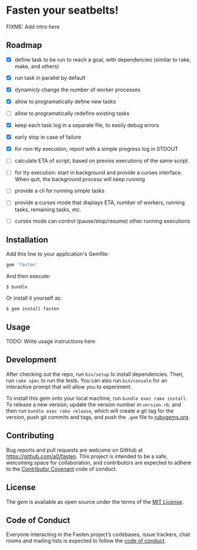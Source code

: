 # Fasten your seatbelts!

FIXME: Add intro here

## Roadmap

- [x] define task to be run to reach a goal, with dependencies (similar to rake, make, and others)
- [x] run task in parallel by default
- [x] dynamicly change the number of worker processes
- [x] allow to programatically define new tasks
- [ ] allow to programatically redefine existing tasks
- [x] keep each task log in a separate file, to easily debug errors
- [x] early stop in case of failure
- [x] for non-tty execution, report with a simple progress log in STDOUT
- [ ] calculate ETA of script, based on previos executions of the same script
- [ ] for tty execution: start in background and provide a curses interface. When quit, the background process will keep running
- [ ] provide a cli for running simple tasks
- [ ] provide a curses mode that displays ETA, number of workers, running tasks, remaining tasks, etc.
- [ ] curses mode can control (pause/stop/resume) other running executions


## Installation

Add this line to your application's Gemfile:

```ruby
gem 'fasten'
```

And then execute:

    $ bundle

Or install it yourself as:

    $ gem install fasten

## Usage

TODO: Write usage instructions here

## Development

After checking out the repo, run `bin/setup` to install dependencies. Then, run `rake spec` to run the tests. You can also run `bin/console` for an interactive prompt that will allow you to experiment.

To install this gem onto your local machine, run `bundle exec rake install`. To release a new version, update the version number in `version.rb`, and then run `bundle exec rake release`, which will create a git tag for the version, push git commits and tags, and push the `.gem` file to [rubygems.org](https://rubygems.org).

## Contributing

Bug reports and pull requests are welcome on GitHub at https://github.com/a0/fasten. This project is intended to be a safe, welcoming space for collaboration, and contributors are expected to adhere to the [Contributor Covenant](http://contributor-covenant.org) code of conduct.

## License

The gem is available as open source under the terms of the [MIT License](https://opensource.org/licenses/MIT).

## Code of Conduct

Everyone interacting in the Fasten project’s codebases, issue trackers, chat rooms and mailing lists is expected to follow the [code of conduct](https://github.com/a0/fasten/blob/master/CODE_OF_CONDUCT.md).
